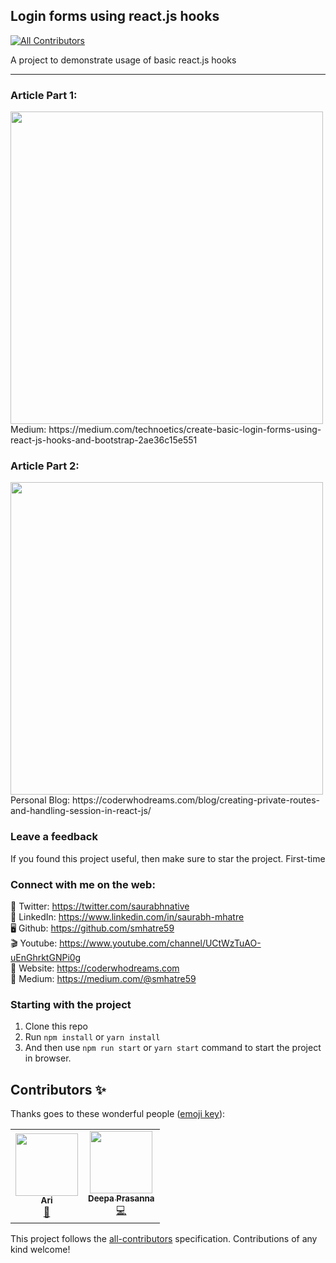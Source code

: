 ## Login forms using react.js hooks 
<!-- ALL-CONTRIBUTORS-BADGE:START - Do not remove or modify this section -->
[![All Contributors](https://img.shields.io/badge/all_contributors-2-orange.svg?style=flat-square)](#contributors-)
<!-- ALL-CONTRIBUTORS-BADGE:END -->
A project to demonstrate usage of basic react.js hooks  
______

### Article Part 1:      
<img src="https://res.cloudinary.com/dk22rcdch/image/upload/v1597338639/Blogimages/1_screen3_pahzhf.png" width=500 >   
Medium: https://medium.com/technoetics/create-basic-login-forms-using-react-js-hooks-and-bootstrap-2ae36c15e551

### Article Part 2:   
<img src="https://res.cloudinary.com/dk22rcdch/image/upload/v1597337348/Blogimages/coverimage_yxrp7t.png" width=500 >   
Personal Blog: https://coderwhodreams.com/blog/creating-private-routes-and-handling-session-in-react-js/


### Leave a feedback
If you found this project useful, then make sure to star the project.
First-time
### Connect with me on the web:
🦜 Twitter: https://twitter.com/saurabhnative  
💼 LinkedIn: https://www.linkedin.com/in/saurabh-mhatre   
🖥 Github: https://github.com/smhatre59  
🎬 Youtube: https://www.youtube.com/channel/UCtWzTuAO-uEnGhrktGNPi0g  
📃 Website: https://coderwhodreams.com   
📝 Medium: https://medium.com/@smhatre59  

### Starting with the project   
1. Clone this repo  
2. Run `npm install` or `yarn install`  
3. And then use `npm run start` or `yarn start` command to start the project in browser. 


## Contributors ✨

Thanks goes to these wonderful people ([emoji key](https://allcontributors.org/docs/en/emoji-key)):

<!-- ALL-CONTRIBUTORS-LIST:START - Do not remove or modify this section -->
<!-- prettier-ignore-start -->
<!-- markdownlint-disable -->
<table>
  <tr>
    <td align="center"><a href="https://github.com/ArianeJDB"><img src="https://avatars2.githubusercontent.com/u/45037868?v=4" width="100px;" alt=""/><br /><sub><b>Ari</b></sub></a><br /><a href="https://github.com/codeclassifiers/loginforms/commits?author=ArianeJDB" title="Documentation">📖</a></td>
    <td align="center"><a href="https://github.com/DeepaPrasanna"><img src="https://avatars1.githubusercontent.com/u/54895192?v=4" width="100px;" alt=""/><br /><sub><b>Deepa Prasanna</b></sub></a><br /><a href="https://github.com/codeclassifiers/loginforms/commits?author=DeepaPrasanna" title="Code">💻</a></td>
  </tr>
</table>

<!-- markdownlint-enable -->
<!-- prettier-ignore-end -->
<!-- ALL-CONTRIBUTORS-LIST:END -->

This project follows the [all-contributors](https://github.com/all-contributors/all-contributors) specification. Contributions of any kind welcome!
